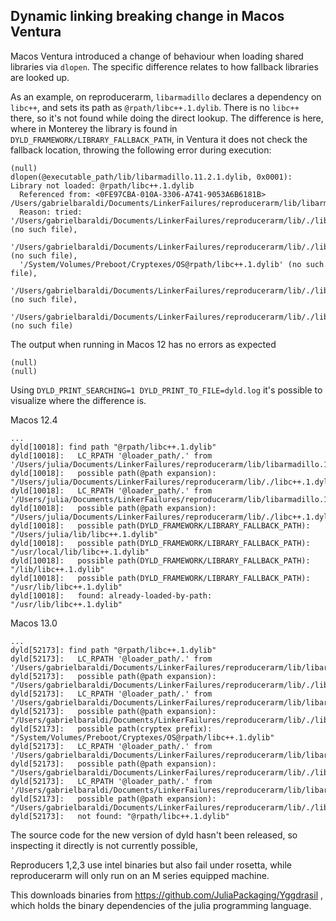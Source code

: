 ## Dynamic linking breaking change in Macos Ventura

Macos Ventura introduced a change of behaviour when loading shared libraries via `dlopen`. The specific difference relates to how fallback libraries are looked up. 

As an example, on reproducerarm, `libarmadillo` declares a dependency on `libc++`, and sets its path as `@rpath/libc++.1.dylib`. There is no `libc++` there, so it's not found while doing the direct lookup. The difference is here, where in Monterey the library is found in  `DYLD_FRAMEWORK/LIBRARY_FALLBACK_PATH`, in Ventura it does not check the fallback location, throwing the following error during execution:
```
(null)
dlopen(@executable_path/lib/libarmadillo.11.2.1.dylib, 0x0001): Library not loaded: @rpath/libc++.1.dylib
  Referenced from: <0FE97CBA-010A-3306-A741-9053A6B6181B> /Users/gabrielbaraldi/Documents/LinkerFailures/reproducerarm/lib/libarmadillo.11.2.1.dylib
  Reason: tried: '/Users/gabrielbaraldi/Documents/LinkerFailures/reproducerarm/lib/./libc++.1.dylib' (no such file),
  '/Users/gabrielbaraldi/Documents/LinkerFailures/reproducerarm/lib/./libc++.1.dylib' (no such file),
  '/System/Volumes/Preboot/Cryptexes/OS@rpath/libc++.1.dylib' (no such file), 
  '/Users/gabrielbaraldi/Documents/LinkerFailures/reproducerarm/lib/./libc++.1.dylib' (no such file),
  '/Users/gabrielbaraldi/Documents/LinkerFailures/reproducerarm/lib/./libc++.1.dylib' (no such file)
```
The output when running in Macos 12 has no errors as expected
```
(null)
(null)
```

Using `DYLD_PRINT_SEARCHING=1 DYLD_PRINT_TO_FILE=dyld.log` it's possible to visualize where the difference is.

Macos 12.4

```
...
dyld[10018]: find path "@rpath/libc++.1.dylib"
dyld[10018]:   LC_RPATH '@loader_path/.' from '/Users/julia/Documents/LinkerFailures/reproducerarm/lib/libarmadillo.11.2.1.dylib'
dyld[10018]:   possible path(@path expansion): "/Users/julia/Documents/LinkerFailures/reproducerarm/lib/./libc++.1.dylib"
dyld[10018]:   LC_RPATH '@loader_path/.' from '/Users/julia/Documents/LinkerFailures/reproducerarm/lib/libarmadillo.11.2.1.dylib'
dyld[10018]:   possible path(@path expansion): "/Users/julia/Documents/LinkerFailures/reproducerarm/lib/./libc++.1.dylib"
dyld[10018]:   possible path(DYLD_FRAMEWORK/LIBRARY_FALLBACK_PATH): "/Users/julia/lib/libc++.1.dylib"
dyld[10018]:   possible path(DYLD_FRAMEWORK/LIBRARY_FALLBACK_PATH): "/usr/local/lib/libc++.1.dylib"
dyld[10018]:   possible path(DYLD_FRAMEWORK/LIBRARY_FALLBACK_PATH): "/lib/libc++.1.dylib"
dyld[10018]:   possible path(DYLD_FRAMEWORK/LIBRARY_FALLBACK_PATH): "/usr/lib/libc++.1.dylib"
dyld[10018]:   found: already-loaded-by-path: "/usr/lib/libc++.1.dylib"
```

Macos 13.0

```
...
dyld[52173]: find path "@rpath/libc++.1.dylib"
dyld[52173]:   LC_RPATH '@loader_path/.' from '/Users/gabrielbaraldi/Documents/LinkerFailures/reproducerarm/lib/libarmadillo.11.2.1.dylib'
dyld[52173]:   possible path(@path expansion): "/Users/gabrielbaraldi/Documents/LinkerFailures/reproducerarm/lib/./libc++.1.dylib"
dyld[52173]:   LC_RPATH '@loader_path/.' from '/Users/gabrielbaraldi/Documents/LinkerFailures/reproducerarm/lib/libarmadillo.11.2.1.dylib'
dyld[52173]:   possible path(@path expansion): "/Users/gabrielbaraldi/Documents/LinkerFailures/reproducerarm/lib/./libc++.1.dylib"
dyld[52173]:   possible path(cryptex prefix): "/System/Volumes/Preboot/Cryptexes/OS@rpath/libc++.1.dylib"
dyld[52173]:   LC_RPATH '@loader_path/.' from '/Users/gabrielbaraldi/Documents/LinkerFailures/reproducerarm/lib/libarmadillo.11.2.1.dylib'
dyld[52173]:   possible path(@path expansion): "/Users/gabrielbaraldi/Documents/LinkerFailures/reproducerarm/lib/./libc++.1.dylib"
dyld[52173]:   LC_RPATH '@loader_path/.' from '/Users/gabrielbaraldi/Documents/LinkerFailures/reproducerarm/lib/libarmadillo.11.2.1.dylib'
dyld[52173]:   possible path(@path expansion): "/Users/gabrielbaraldi/Documents/LinkerFailures/reproducerarm/lib/./libc++.1.dylib"
dyld[52173]:   not found: "@rpath/libc++.1.dylib"
```

The source code for the new version of dyld hasn't been released, so inspecting it directly is not currently possible,

Reproducers 1,2,3 use intel binaries but also fail under rosetta, while reproducerarm will only run on an M series equipped machine.


This downloads binaries from https://github.com/JuliaPackaging/Yggdrasil , which holds the binary dependencies of the julia programming
language.

